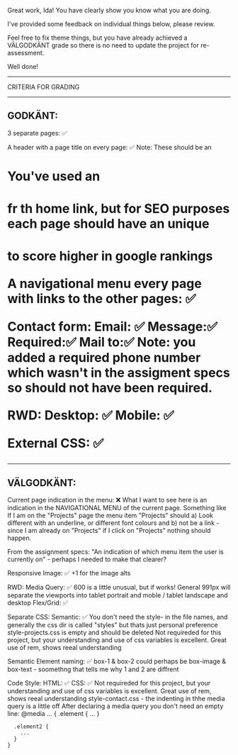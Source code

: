 Great work, Ida! You have clearly show you know what you are doing.

I've provided some feedback on individual things below, please review.

Feel free to fix theme things, but you have already achieved a VÄLGODKÄNT grade so there is no need to update the project for re-assessment.

Well done!

*************************************

CRITERIA FOR GRADING

*************************************


GODKÄNT:
-------------------------------------

3 separate pages: ✅

A header with a page title on every page: ✅
  Note: These should be an <h1> You've used an <h1> fr th home link, but for SEO purposes each page should have an unique <h1> to score higher in google rankings

A navigational menu every page with links to the other pages: ✅

Contact form:
    Email: ✅
    Message:✅
    Required:✅
    Mail to:✅
  Note: you added a required phone number which wasn't in the assigment specs so should not have been required. 

RWD:
    Desktop: ✅
    Mobile: ✅

External CSS: ✅

-------------------------------------

VÄLGODKÄNT:
-------------------------------------

Current page indication in the menu: ❌
   What I want to see here is an indication in the NAVIGATIONAL MENU of the current page. Something like If I am on the "Projects" page the menu item "Projects" should a) Look different with an underline, or different font colours and b) not be a link - since I am already on "Projects" if I click on "Projects" nothing should happen.

   From the assignment specs: "An indication of which menu item the user is currently on" - perhaps I needed to make that clearer?


Responsive Image: ✅
    +1 for the image alts

RWD:
  Media Query: ✅
      600 is a little unusual, but if works! General 991px will separate the viewports into tablet portrait and moble / tablet landscape and desktop
  Flex/Grid: ✅

Separate CSS: 
  Semantic: ✅
     You don't need the style- in the file names, and generally the css dir is called "styles" but thats just personal preference
     style-projects.css is empty and should be deleted
     Not requireded for this project, but your understanding and use of css variables is excellent.
     Great use of rem, shows reeal understanding

Semantic Element naming: ✅
  box-1 & box-2 could perhaps be box-image & box-text - soomethng that tells me why 1 and 2 are diffrent

Code Style:
  HTML: ✅
  CSS: ✅
    Not requireded for this project, but your understanding and use of css variables is excellent.
    Great use of rem, shows reeal understanding
    style-contact.css - the indenting in thhe media query is a little off
    After declaring a media query you don't need an empty line:
    @media ... {
      .element {
        ...
      }

      .element2 {
        ...
      }
    }